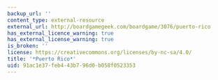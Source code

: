 ```yaml
---
backup_url: ''
content_type: external-resource
external_url: http://boardgamegeek.com/boardgame/3076/puerto-rico
has_external_licence_warning: true
has_external_license_warning: true
is_broken: ''
license: https://creativecommons.org/licenses/by-nc-sa/4.0/
title: '*Puerto Rico*'
uid: 91ac1e37-feb4-43b7-96d0-b058f0523353
---
```

